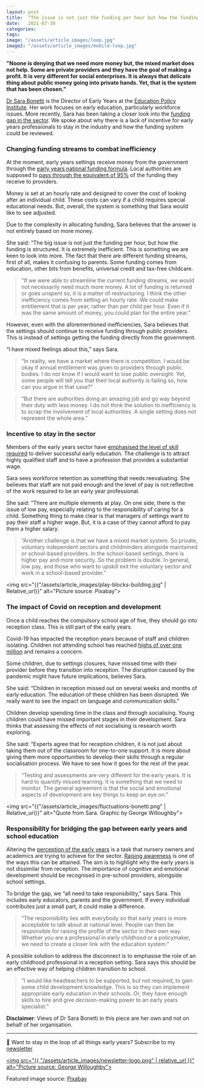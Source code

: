 ```yaml
---
layout: post
title:  “The issue is not just the funding per hour but how the funding is structured” — Dr Sara Bonetti on funding inefficiency in early years
date:   2021-07-30
categories:
tags:
image: "/assets/article_images/loop.jpg"
image2: "/assets/article_images/mobile-loop.jpg"
---
```

<html>
  <p><b>"Noone is denying that we need more money but, the mixed market does not help. Some are private providers and they have the goal of making a profit. It is very different for social enterprises. It is always that delicate thing about public money going into private hands. Yet, that is the system that has been chosen."</b>

  <p><a href="https://epi.org.uk/team/sara-bonetti/">Dr Sara Bonetti</a> is the Director of Early Years at the <a href="https://epi.org.uk/">Education Policy Institute</a>. Her work focuses on early education, particularly workforce issues. More recently, Sara has been taking a closer look into the <a href="https://epi.org.uk/publications-and-research/a-comparison-of-school-institutions-and-policies-across-the-uk/">funding gap in the sector</a>. We spoke about why there is a lack of incentive for early years professionals to stay in the industry and how the funding system could be reviewed.</p>

  <h3> Changing funding streams to combat inefficiency </h3>

  <p> At the moment, early years settings receive money from the government through the <a href="https://www.gov.uk/government/publications/early-years-national-funding-formula-allocations-and-guidance">early years national funding formula</a>. Local authorities are supposed to <a href="https://www.gov.uk/government/publications/early-years-funding-2021-2022">pass through the equivalent of 95%</a> of the funding they receive to providers. </p>

  <p>Money is set at an hourly rate and designed to cover the cost of looking after an individual child. These costs can vary if a child requires special educational needs. But, overall, the system is something that Sara would like to see adjusted.</p>

  <p>Due to the complexity in allocating funding, Sara believes that the answer is not entirely based on more money.</p>

  <p>She said: “The big issue is not just the funding per hour, but how the funding is structured. It is extremely inefficient. This is something we are keen to look into more. The fact that there are different funding streams, first of all, makes it confusing to parents. Some funding comes from education, other bits from benefits, universal credit and tax-free childcare.</p>

  <blockquote>“If we were able to streamline the current funding streams, we would not necessarily need much more money. A lot of funding is returned or goes unspent so, it is a matter of restructuring. I think the other inefficiency comes from setting an hourly rate. We could make entitlement that is per year, rather than per child per hour. Even if it was the same amount of money, you could plan for the entire year.” </blockquote>

  <p>However, even with the aforementioned inefficiencies, Sara believes that the settings should continue to receive funding through public providers. This is instead of settings getting the funding directly from the government.</p>

  <p>“I have mixed feelings about this,” says Sara.</p>

  <blockquote>“In reality, we have a market where there is competition. I would be okay if annual entitlement was given to providers through public bodies. I do not know if I would want to lose public oversight. Yet, some people will tell you that their local authority is failing so, how can you argue in that case?" </blockquote>

  <blockquote>“But there are authorities doing an amazing job and go way beyond their duty with less money. I do not think the solution to inefficiency is to scrap the involvement of local authorities. A single setting does not represent the whole area.”</blockquote>

  <h3> Incentive to stay in the sector </h3>

  <p>Members of the early years sector have <a href="https://gwilloughby99.github.io/early-years-project/2021/07/21/'The-big-challenge-is-finding-solutions-that-do-not-revolve-around-money'-Dr-Verity-Campbell-Barr-on-improving-early-education.html">emphasised the level of skill required</a> to deliver successful early education. The challenge is to attract highly qualified staff and to have a profession that provides a substantial wage. </p>

  <p>Sara sees workforce retention as something that needs reevaluating. She believes that staff are not paid enough and the level of pay is not reflective of the work required to be an early year professional.</p>

  <p>She said: “There are multiple elements at play. On one side, there is the issue of low pay, especially relating to the responsibility of caring for a child. Something thing to make clear is that managers of settings want to pay their staff a higher wage. But, it is a case of they cannot afford to pay them a higher salary.</p>

  <blockquote>“Another challenge is that we have a mixed market system. So private, voluntary independent sectors and childminders alongside maintained or school-based providers. In the school-based settings, there is higher pay and more security. So the problem is double. In general, low pay, and those who want to upskill exit the voluntary sector and work in a school-based provider.” </blockquote>
  
  <img src="{{"/assets/article_images/play-blocks-building.jpg" | Relative_url}}" alt="Picture source: Pixabay">

  <h3> The impact of Covid on reception and development </h3>

  <p>Once a child reaches the compulsory school age of five, they should go into reception class. This is still part of the early years.</p>

  <p>Covid-19 has impacted the reception years because of staff and children isolating. Children not attending school has reached <a href="https://news.sky.com/story/covid-19-more-than-one-million-children-in-england-absent-from-school-last-week-over-virus-data-shows-12359744">highs of over one million</a> and remains a concern. </p>

  <p>Some children, due to settings closures, have missed time with their provider before they transition into reception. The disruption caused by the pandemic might have future implications, believes Sara.</p>

  <p>She said: “Children in reception missed out on several weeks and months of early education. The education of these children has been disrupted. We really want to see the impact on language and communication skills.”</p>

  <p>Children develop spending time in the class and through socialising. Young children could have missed important stages in their development. Sara thinks that assessing the effects of not socialising is research worth exploring.</p>

  <p>She said: “Experts agree that for reception children, it is not just about taking them out of the classroom for one-to-one support. It is more about giving them more opportunities to develop their skills through a regular socialisation process. We have to see how it goes for the rest of the year.</p>

  <blockquote>“Testing and assessments are very different for the early years. It is hard to quantify missed learning. It is something that we need to monitor. The general agreement is that the social and emotional aspects of development are key things to keep an eye on.”</blockquote>
  
  <img src="{{"/assets/article_images/fluctuations-bonetti.png" | Relative_url}}" alt="Quote from Sara. Graphic by George Willoughby">

  <h3>Responsibility for bridging the gap between early years and school education</h3>

  <p>Altering the <a href="https://gwilloughby99.github.io/early-years-project/2021/07/08/We-need-to-be-attracting-highly-intelligent-people-Nursery-owner-Claire-Kenyon-on-altering-the-perception-of-the-workforce.html">perception of the early years</a> is a task that nursery owners and academics are trying to achieve for the sector. <a href="https://gwilloughby99.github.io/early-years-project/2021/07/21/'The-big-challenge-is-finding-solutions-that-do-not-revolve-around-money'-Dr-Verity-Campbell-Barr-on-improving-early-education.html"> Raising awareness</a> is one of the ways this can be attained. The aim is to highlight why the early years is not dissimilar from reception. The importance of cognitive and emotional development should be recognised in pre-school providers, alongside school settings. </p>

  <p>To bridge the gap, we “all need to take responsibility,” says Sara. This includes early educators, parents and the government. If every individual contributes just a small part, it could make a difference.</p>

  <blockquote>“The responsibility lies with everybody so that early years is more acceptable to talk about at national level. People can then be responsible for raising the profile of the sector in their own way. Whether you are a professional in early childhood or a policymaker, we need to create a closer link with the education system."</blockquote>

  <p>A possible solution to address the disconnect is to emphasise the role of an early childhood professional in a reception setting. Sara says this should be an effective way of helping children transition to school.</p>

  <blockquote>“I would like headteachers to be supported, but not required, to gain some child development knowledge. This is so they can implement appropriate early education in their schools. Or, they have enough skills to hire and give decision-making power to an early years specialist.”</blockquote>

  <p><b>Disclaimer</b>: Views of Dr Sara Bonetti in this piece are her own and not on behalf of her organisation.</p>
 
  <hr>

  <p>📧 Want to stay in the loop of all things early years? Subscribe to my <a href="http://eepurl.com/ho9yUv">newsletter</a></p>

  <a href="http://eepurl.com/ho9yUv"> <img src="{{ "/assets/article_images/newsletter-logo.png" | relative_url }}" alt="Picture source: George Willoughby"></a>
                                                                                                                                            
  <p> Featured image source: <a href="https://pixabay.com/photos/crayons-coloring-book-coloring-hand-1445053/">Pixabay</a></p>
